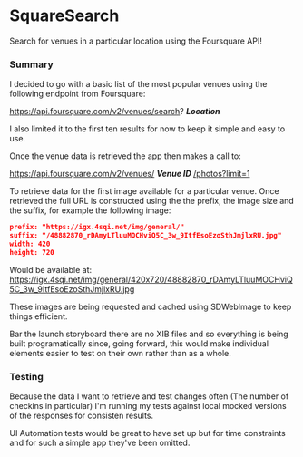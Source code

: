 # SquareSearch

Search for venues in a particular location using the Foursquare API!

### Summary

I decided to go with a basic list of the most popular venues using the following endpoint from Foursquare:

https://api.foursquare.com/v2/venues/search? __*Location*__

I also limited it to the first ten results for now to keep it simple and easy to use. 

Once the venue data is retrieved the app then makes a call to:

https://api.foursquare.com/v2/venues/ __*Venue ID*__ [/photos?limit=1](https://www.Foursquare.com)

To retrieve data for the first image available for a particular venue. Once retrieved the full URL is constructed using the the prefix, the image size and the suffix, for example the following image:
```json
prefix: "https://igx.4sqi.net/img/general/"
suffix: "/48882870_rDAmyLTluuMOCHviQ5C_3w_9ItfEsoEzoSthJmjlxRU.jpg"
width: 420
height: 720
```

Would be available at:
https://igx.4sqi.net/img/general/420x720/48882870_rDAmyLTluuMOCHviQ5C_3w_9ItfEsoEzoSthJmjlxRU.jpg

These images are being requested and cached using SDWebImage to keep things efficient.

Bar the launch storyboard there are no XIB files and so everything is being built programatically since, going forward, this would make individual elements easier to test on their own rather than as a whole. 

### Testing

Because the data I want to retrieve and test changes often (The number of checkins in particular) I'm running my tests against local mocked versions of the responses for consisten results. 

UI Automation tests would be great to have set up but for time constraints and for such a simple app they've been omitted. 

